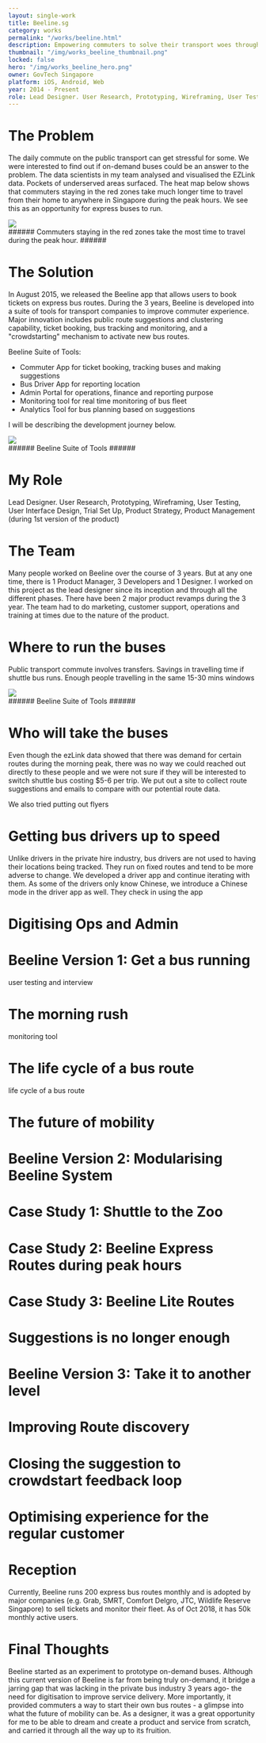 ```yaml
---
layout: single-work
title: Beeline.sg
category: works
permalink: "/works/beeline.html"
description: Empowering commuters to solve their transport woes through crowdsourcing.
thumbnail: "/img/works_beeline_thumbnail.png"
locked: false
hero: "/img/works_beeline_hero.png"
owner: GovTech Singapore
platform: iOS, Android, Web
year: 2014 - Present
role: Lead Designer. User Research, Prototyping, Wireframing, User Testing, User Interface Design, Trial Set Up, Product Strategy, Product Management
---
```


# The Problem #
  The daily commute on the public transport can get stressful for some. We were interested to find out if on-demand buses could be an answer to the problem. The data scientists in my team analysed and visualised the EZLink data. Pockets of underserved areas surfaced. The heat map below shows that commuters staying in the red zones take much longer time to travel from their home to anywhere in Singapore during the peak hours. We see this as an opportunity for express buses to run.

  <div><img src="/img/beeline_heatmap.png"></div>
###### Commuters staying in the red zones take the most time to travel during the peak hour. ######

# The Solution #
In August 2015, we released the Beeline app that allows users to book tickets on express bus routes. During the 3 years, Beeline is developed into a suite of tools for transport companies to improve commuter experience. Major innovation includes public route suggestions and clustering capability, ticket booking, bus tracking and monitoring, and a "crowdstarting" mechanism to activate new bus routes.

Beeline Suite of Tools:

- Commuter App for ticket booking, tracking buses and making suggestions
- Bus Driver App for reporting location
- Admin Portal for operations, finance and reporting purpose
- Monitoring tool for real time monitoring of bus fleet
- Analytics Tool for bus planning based on suggestions

I will be describing the development journey below.

<div><img src="/img/beeline_suite"></div>
###### Beeline Suite of Tools ######

# My Role #
Lead Designer. User Research, Prototyping, Wireframing, User Testing, User Interface Design, Trial Set Up, Product Strategy, Product Management (during 1st version of the product)

# The Team #
Many people worked on Beeline over the course of 3 years. But at any one time, there is 1 Product Manager, 3 Developers and 1 Designer. I worked on this project as the lead designer since its inception and through all the different phases. There have been 2 major product revamps during the 3 year. The team had to do marketing, customer support, operations and training at times due to the nature of the product.

# Where to run the buses #
Public transport commute involves transfers. Savings in travelling time if shuttle bus runs. Enough people travelling in the same 15-30 mins windows
<div><img src="/img/beeline_ondemandbusroutes"></div>
###### Beeline Suite of Tools ######

# Who will take the buses #
Even though the ezLink data showed that there was demand for certain routes during the morning peak, there was no way we could reached out directly to these people and we were not sure if they will be interested to switch shuttle bus costing $5-6 per trip. We put out a site to collect route suggestions and emails to compare with our potential route data.

We also tried putting out flyers

# Getting bus drivers up to speed #
Unlike drivers in the private hire industry, bus drivers are not used to having their locations being tracked. They run on fixed routes and tend to be more adverse to change. We developed a driver app and continue iterating with them. As some of the drivers only know Chinese, we introduce a Chinese mode in the driver app as well. They check in using the app

# Digitising Ops and Admin #

# Beeline Version 1: Get a bus running #
user testing and interview

# The morning rush #
monitoring tool

# The life cycle of a bus route #
life cycle of a bus route

# The future of mobility #

# Beeline Version 2: Modularising Beeline System #

# Case Study 1: Shuttle to the Zoo #

# Case Study 2: Beeline Express Routes during peak hours #

# Case Study 3: Beeline Lite Routes #

# Suggestions is no longer enough #

# Beeline Version 3: Take it to another level #

# Improving Route discovery #

# Closing the suggestion to crowdstart feedback loop #

# Optimising experience for the regular customer #

# Reception #
Currently, Beeline runs 200 express bus routes monthly and is adopted by major companies (e.g. Grab, SMRT, Comfort Delgro, JTC, Wildlife Reserve Singapore) to sell tickets and monitor their fleet. As of Oct 2018, it has 50k monthly active users.


# Final Thoughts #
 Beeline started as an experiment to prototype on-demand buses. Although this current version of Beeline is far from being truly on-demand, it bridge a jarring gap that was lacking in the private bus industry 3 years ago- the need for digitisation to improve service delivery. More importantly, it provided commuters a way to start their own bus routes - a glimpse into what the future of mobility can be. As a designer, it was a great opportunity for me to be able to dream and create a product and service from scratch, and carried it through all the way up to its fruition.
